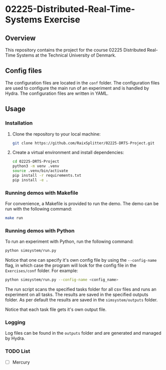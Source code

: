 # 02225-Distributed-Real-Time-Systems Exercise

## Overview

This repository contains the project for the course 02225 Distributed Real-Time Systems at the Technical University of Denmark. 

## Config files

The configuration files are located in the `conf` folder. The configuration files are used to configure the main run of an experiment and is handled by Hydra. The configuration files are written in YAML.

## Usage

### Installation

1. Clone the repository to your local machine:

    ```bash
    git clone https://github.com/RaixSplitter/02225-DRTS-Project.git
    ```

2. Create a virtual environment and install dependencies:

    ```bash
    cd 02225-DRTS-Project
    python3 -m venv .venv
    source .venv/bin/activate
    pip install -r requirements.txt
    pip install -e .
    ```

### Running demos with Makefile

For convenience, a Makefile is provided to run the demo. The demo can be run with the following command:

```bash
make run
```

### Running demos with Python

To run an experiment with Python, run the following command:

```bash
python simsystem/run.py
```

Notice that one can specify it's own config file by using the `--config-name` flag, in which case the program will look for the config file in the `Exercises/conf` folder. For example:

```bash
python simsystem/run.py --config-name <config_name>
```

The run script scans the specified tasks folder for all csv files and runs an experiment on all tasks. The results are saved in the specified outputs folder. As per default the results are saved in the `simsystem/outputs` folder.

Notice that each task file gets it's own output file.

### Logging

Log files can be found in the `outputs` folder and are generated and managed by Hydra.



### TODO List

- [ ] Mercury